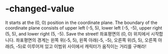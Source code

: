 # -changed-value
It starts at the (0, 0) position in the coordinate plane. The boundary of the coordinate plane consists of upper left (-5, 5), lower left (-5, -5), upper right (5, 5), and lower right (5, -5). Save the street! 좌표평면의 (0, 0) 위치에서 시작합니다. 좌표평면의 경계는 왼쪽 위(-5, 5), 왼쪽 아래(-5, -5), 오른쪽 위(5, 5), 오른쪽 아래(5, -5)로 이루어져 있고 이범위 사이에서 캐릭터가 움직이는 거리를 구해라!
